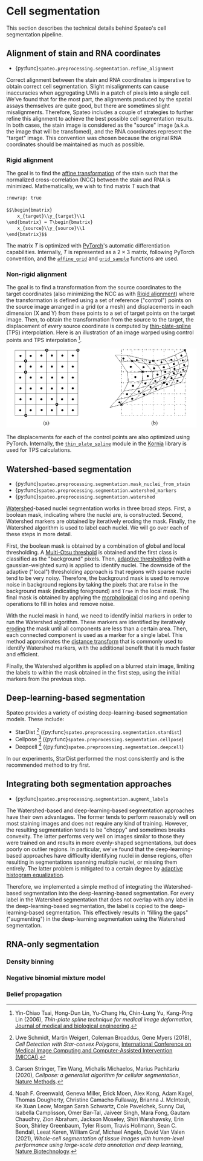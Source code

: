 # Cell segmentation

This section describes the technical details behind Spateo's cell segmentation pipeline.

## Alignment of stain and RNA coordinates

* {py:func}`spateo.preprocessing.segmentation.refine_alignment`

Correct alignment between the stain and RNA coordinates is imperative to obtain correct cell segmentation. Slight misalignments can cause inaccuracies when aggregating UMIs in a patch of pixels into a single cell. We've found that for the most part, the alignments produced by the spatial assays themselves are quite good, but there are sometimes slight misalignments. Therefore, Spateo includes a couple of strategies to further refine this alignment to achieve the best possible cell segmentation results. In both cases, the stain image is considered as the "source" image (a.k.a. the image that will be transfomed), and the RNA coordinates represent the "target" image. This convention was chosen because the original RNA coordinates should be maintained as much as possible.

### Rigid alignment
The goal is to find the [affine transformation](https://en.wikipedia.org/wiki/Affine_transformation) of the stain such that the normalized cross-correlation (NCC) between the stain and RNA is minimized. Mathematically, we wish to find matrix $T$ such that

```{math}
:nowrap: true

$$\begin{bmatrix}
    x_{target}\\y_{target}\\1
\end{bmatrix} = T\begin{bmatrix}
    x_{source}\\y_{source}\\1
\end{bmatrix}$$
```

The matrix $T$ is optimized with [PyTorch](https://pytorch.org/)'s automatic differentiation capabilities. Internally, $T$ is represented as a $2 \times 3$ matrix, following PyTorch convention, and the [`affine_grid`](https://pytorch.org/docs/stable/generated/torch.nn.functional.affine_grid.html) and [`grid_sample`](https://pytorch.org/docs/stable/generated/torch.nn.functional.grid_sample.html) functions are used.


### Non-rigid alignment
The goal is to find a transformation from the source coordinates to the target coordinates (also minimizing the NCC as with [Rigid alignment](#rigid-alignment)) where the transformation is defined using a set of reference ("control") points on the source image arranged in a grid (or a mesh) and displacements in each dimension (X and Y) from these points to a set of target points on the target image. Then, to obtain the transformation from the source to the target, the displacement of *every* source coordinate is computed by [thin-plate-spline](https://en.wikipedia.org/wiki/Thin_plate_spline) (TPS) interpolation. Here is an illustration of an image warped using control points and TPS interpolation [^ref1].

![Thin Plate Spline](../_static/technicals/cell_segmentation/thin_plate_spline.png)

The displacements for each of the control points are also optimized using PyTorch. Internally, the [`thin_plate_spline`](https://kornia.readthedocs.io/en/latest/_modules/kornia/geometry/transform/thin_plate_spline.html) module in the [Kornia](https://kornia.github.io/) library is used for TPS calculations.

## Watershed-based segmentation

* {py:func}`spateo.preprocessing.segmentation.mask_nuclei_from_stain`
* {py:func}`spateo.preprocessing.segmentation.watershed_markers`
* {py:func}`spateo.preprocessing.segmentation.watershed`

[Watershed](https://en.wikipedia.org/wiki/Watershed_(image_processing))-based nuclei segmentation works in three broad steps. First, a boolean mask, indicating where the nuclei are, is constructed. Second, Watershed markers are obtained by iteratively eroding the mask. Finally, the Watershed algorithm is used to label each nuclei. We will go over each of these steps in more detail.

First, the boolean mask is obtained by a combination of global and local thresholding. A [Multi-Otsu threshold](https://scikit-image.org/docs/dev/auto_examples/segmentation/plot_multiotsu.html) is obtained and the first class is classified as the "background" pixels. Then, [adaptive thresholding](https://docs.opencv.org/4.x/d7/d4d/tutorial_py_thresholding.html) (with a gaussian-weighted sum) is applied to identify nuclei. The downside of the adaptive ("local") thresholding approach is that regions with sparse nuclei tend to be very noisy. Therefore, the background mask is used to remove noise in background regions by taking the pixels that are `False` in the background mask (indicating foreground) and `True` in the local mask. The final mask is obtained by applying the [morphological](https://docs.opencv.org/3.4/d9/d61/tutorial_py_morphological_ops.html) closing and opening operations to fill in holes and remove noise.

With the nuclei mask in hand, we need to identify initial markers in order to run the Watershed algorithm. These markers are identified by iteratively [eroding](https://docs.opencv.org/3.4/d9/d61/tutorial_py_morphological_ops.html) the mask until all components are less than a certain area. Then, each connected component is used as a marker for a single label. This method approximates the [distance transform](https://scikit-image.org/docs/stable/auto_examples/segmentation/plot_watershed.html) that is commonly used to identify Watershed markers, with the additional benefit that it is much faster and efficient.

Finally, the Watershed algorithm is applied on a blurred stain image, limiting the labels to within the mask obtained in the first step, using the initial markers from the previous step.

## Deep-learning-based segmentation

Spateo provides a variety of existing deep-learning-based segmentation models. These include:

* StarDist [^ref2] ({py:func}`spateo.preprocessing.segmentation.stardist`)
* Cellpose [^ref3] ({py:func}`spateo.preprocessing.segmentation.cellpose`)
* Deepcell [^ref4] ({py:func}`spateo.preprocessing.segmentation.deepcell`)

In our experiments, StarDist performed the most consistently and is the recommended method to try first.

## Integrating both segmentation approaches

* {py:func}`spateo.preprocessing.segmentation.augment_labels`

The Watershed-based and deep-learning-based segmentation approaches have their own advantages. The former tends to perform reasonably well on most staining images and does not require any kind of training. However, the resulting segmentation tends to be "choppy" and sometimes breaks convexity. The latter performs very well on images similar to those they were trained on and results in more evenly-shaped segmentations, but does poorly on outlier regions. In particular, we've found that the deep-learning-based approaches have difficulty identifying nuclei in dense regions, often resulting in segmentations spanning multiple nuclei, or missing them entirely. The latter problem is mitigated to a certain degree by [adaptive histogram equalization](https://en.wikipedia.org/wiki/Adaptive_histogram_equalization#Contrast_Limited_AHE).

Therefore, we implemented a simple method of integrating the Watershed-based segmentation into the deep-learning-based segmentation. For every label in the Watershed segmentation that does not overlap with any label in the deep-learning-based segmentation, the label is copied to the deep-learning-based segmentation. This effectively results in "filling the gaps" ("augmenting") in the deep-learning segmentation using the Watershed segmentation.

## RNA-only segmentation

### Density binning

### Negative binomial mixture model

### Belief propagation

[^ref1]: Yin-Chiao Tsai, Hong-Dun Lin, Yu-Chang Hu, Chin-Lung Yu, Kang-Ping Lin (2006),
    *Thin-plate spline technique for medical image deformation*,
    [Journal of medical and biological engineering](https://www.airitilibrary.com/Publication/alDetailedMesh?docid=16090985-200012-20-4-203-210-a).
[^ref2]: Uwe Schmidt, Martin Weigert, Coleman Broaddus, Gene Myers (2018),
    *Cell Detection with Star-convex Polygons*,
    [International Conference on Medical Image Computing and Computer-Assisted Intervention (MICCAI)](https://arxiv.org/abs/1806.03535).
[^ref3]: Carsen Stringer, Tim Wang, Michalis Michaelos, Marius Pachitariu (2020),
    *Cellpose: a generalist algorithm for cellular segmentation*,
    [Nature Methods](https://doi.org/10.1038/s41592-020-01018-x).
[^ref4]: Noah F. Greenwald, Geneva Miller, Erick Moen, Alex Kong, Adam Kagel, Thomas Dougherty, Christine Camacho Fullaway, Brianna J. McIntosh, Ke Xuan Leow, Morgan Sarah Schwartz, Cole Pavelchek, Sunny Cui, Isabella Camplisson, Omer Bar-Tal, Jaiveer Singh, Mara Fong, Gautam Chaudhry, Zion Abraham, Jackson Moseley, Shiri Warshawsky, Erin Soon, Shirley Greenbaum, Tyler Risom, Travis Hollmann, Sean C. Bendall, Leeat Keren, William Graf, Michael Angelo, David Van Valen (2021),
    *Whole-cell segmentation of tissue images with human-level performance using large-scale data annotation and deep learning*,
    [Nature Biotechnology](https://doi.org/10.1038/s41587-021-01094-0).
